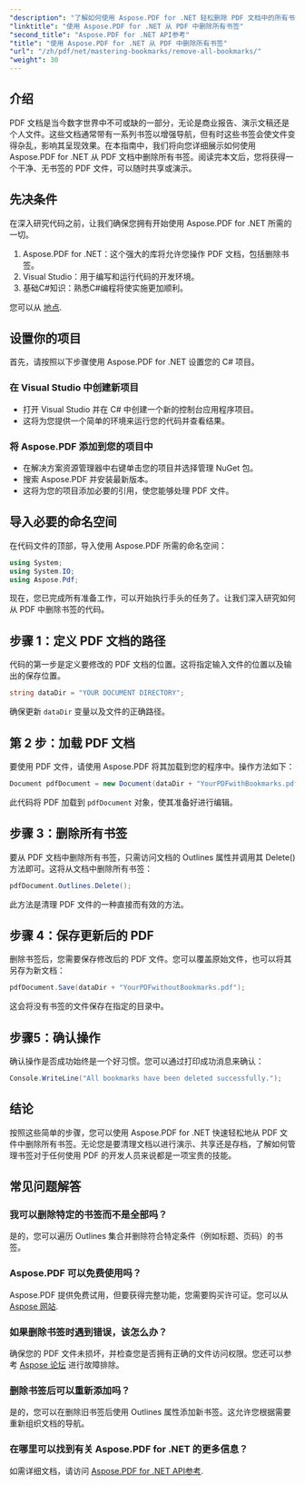 ```yaml
---
"description": "了解如何使用 Aspose.PDF for .NET 轻松删除 PDF 文档中的所有书签。本分步指南提供了详细的说明。"
"linktitle": "使用 Aspose.PDF for .NET 从 PDF 中删除所有书签"
"second_title": "Aspose.PDF for .NET API参考"
"title": "使用 Aspose.PDF for .NET 从 PDF 中删除所有书签"
"url": "/zh/pdf/net/mastering-bookmarks/remove-all-bookmarks/"
"weight": 30
---
```


## 介绍

PDF 文档是当今数字世界中不可或缺的一部分，无论是商业报告、演示文稿还是个人文件。这些文档通常带有一系列书签以增强导航，但有时这些书签会使文件变得杂乱，影响其呈现效果。在本指南中，我们将向您详细展示如何使用 Aspose.PDF for .NET 从 PDF 文档中删除所有书签。阅读完本文后，您将获得一个干净、无书签的 PDF 文件，可以随时共享或演示。

## 先决条件

在深入研究代码之前，让我们确保您拥有开始使用 Aspose.PDF for .NET 所需的一切。

1. Aspose.PDF for .NET：这个强大的库将允许您操作 PDF 文档，包括删除书签。
2. Visual Studio：用于编写和运行代码的开发环境。
3. 基础C#知识：熟悉C#编程将使实施更加顺利。

您可以从 [地点](https://releases。aspose.com/pdf/net/).

## 设置你的项目

首先，请按照以下步骤使用 Aspose.PDF for .NET 设置您的 C# 项目。

### 在 Visual Studio 中创建新项目

- 打开 Visual Studio 并在 C# 中创建一个新的控制台应用程序项目。
- 这将为您提供一个简单的环境来运行您的代码并查看结果。

### 将 Aspose.PDF 添加到您的项目中

- 在解决方案资源管理器中右键单击您的项目并选择管理 NuGet 包。
- 搜索 Aspose.PDF 并安装最新版本。
- 这将为您的项目添加必要的引用，使您能够处理 PDF 文件。

## 导入必要的命名空间

在代码文件的顶部，导入使用 Aspose.PDF 所需的命名空间：

```csharp
using System;
using System.IO;
using Aspose.Pdf;
```

现在，您已完成所有准备工作，可以开始执行手头的任务了。让我们深入研究如何从 PDF 中删除书签的代码。

## 步骤 1：定义 PDF 文档的路径

代码的第一步是定义要修改的 PDF 文档的位置。这将指定输入文件的位置以及输出的保存位置。

```csharp
string dataDir = "YOUR DOCUMENT DIRECTORY";
```

确保更新 `dataDir` 变量以及文件的正确路径。

## 第 2 步：加载 PDF 文档

要使用 PDF 文件，请使用 Aspose.PDF 将其加载到您的程序中。操作方法如下：

```csharp
Document pdfDocument = new Document(dataDir + "YourPDFwithBookmarks.pdf");
```

此代码将 PDF 加载到 `pdfDocument` 对象，使其准备好进行编辑。

## 步骤 3：删除所有书签

要从 PDF 文档中删除所有书签，只需访问文档的 Outlines 属性并调用其 Delete() 方法即可。这将从文档中删除所有书签：

```csharp
pdfDocument.Outlines.Delete();
```

此方法是清理 PDF 文件的一种直接而有效的方法。

## 步骤 4：保存更新后的 PDF

删除书签后，您需要保存修改后的 PDF 文件。您可以覆盖原始文件，也可以将其另存为新文档：

```csharp
pdfDocument.Save(dataDir + "YourPDFwithoutBookmarks.pdf");
```

这会将没有书签的文件保存在指定的目录中。

## 步骤5：确认操作

确认操作是否成功始终是一个好习惯。您可以通过打印成功消息来确认：

```csharp
Console.WriteLine("All bookmarks have been deleted successfully.");
```

## 结论

按照这些简单的步骤，您可以使用 Aspose.PDF for .NET 快速轻松地从 PDF 文件中删除所有书签。无论您是要清理文档以进行演示、共享还是存档，了解如何管理书签对于任何使用 PDF 的开发人员来说都是一项宝贵的技能。

## 常见问题解答

### 我可以删除特定的书签而不是全部吗？

是的，您可以遍历 Outlines 集合并删除符合特定条件（例如标题、页码）的书签。

### Aspose.PDF 可以免费使用吗？

Aspose.PDF 提供免费试用，但要获得完整功能，您需要购买许可证。您可以从 [Aspose 网站](https://purchase。aspose.com/buy).

### 如果删除书签时遇到错误，该怎么办？

确保您的 PDF 文件未损坏，并检查您是否拥有正确的文件访问权限。您还可以参考 [Aspose 论坛](https://forum.aspose.com/c/pdf/9) 进行故障排除。

### 删除书签后可以重新添加吗？

是的，您可以在删除旧书签后使用 Outlines 属性添加新书签。这允许您根据需要重新组织文档的导航。

### 在哪里可以找到有关 Aspose.PDF for .NET 的更多信息？

如需详细文档，请访问 [Aspose.PDF for .NET API参考](https://reference。aspose.com/pdf/net/).